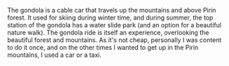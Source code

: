 The gondola is a cable car that travels up the mountains and above Pirin forest. It used for skiing during winter time, and during summer, the top station of the gondola has a water slide park (and an option for a beautiful nature walk). The gondola ride is itself an experience, overlooking the beautiful forest and mountains. As it's not cheap, personally I was content to do it once, and on the other times I wanted to get up in the Pirin mountains, I used a car or a taxi.